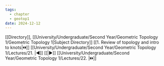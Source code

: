 ```yaml
---
tags:
  - chapter
  - geotop1
date: 2024-12-12
---
```

[[Directory]], [[University/Undergraduate/Second Year/Geometric Topology 1/Geometric Topology 1|Subject Directory]]
[[1. Review of topology and intro to knots|🞀🞀]] [[University/Undergraduate/Second Year/Geometric Topology 1/Lectures/21. |◀]] [[|▶]] [[University/Undergraduate/Second Year/Geometric Topology 1/Lectures/22. |🞂🞂]]
# 
## 
### 